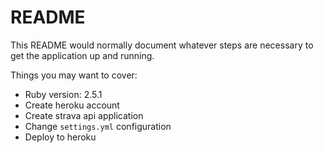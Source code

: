 # README

This README would normally document whatever steps are necessary to get the
application up and running.

Things you may want to cover:

* Ruby version: 2.5.1
* Create heroku account
* Create strava api application
* Change `settings.yml` configuration
* Deploy to heroku
